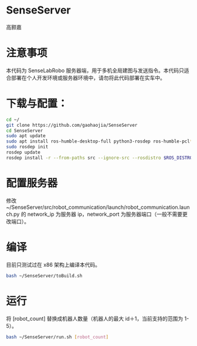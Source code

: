 # SenseServer

高颢嘉

# 注意事项

本代码为 SenseLabRobo 服务器端，用于多机全局建图与发送指令。本代码只适合部署在个人开发环境或服务器环境中，请勿将此代码部署在实车中。

# 下载与配置：

```bash
cd ~/
git clone https://github.com/gaohaojia/SenseServer
cd SenseServer
sudo apt update
sudo apt install ros-humble-desktop-full python3-rosdep ros-humble-pcl* ros-humble-foxglove-bridge -y
sudo rosdep init
rosdep update
rosdep install -r --from-paths src --ignore-src --rosdistro $ROS_DISTRO -y
```

# 配置服务器

修改 ~/SenseServer/src/robot_communication/launch/robot_communication.launch.py 的 network_ip 为服务器 ip，network_port 为服务器端口（一般不需要更改端口）。

# 编译

目前只测试过在 x86 架构上编译本代码。

```bash
bash ~/SenseServer/toBuild.sh
```

# 运行

将 [robot_count] 替换成机器人数量（机器人的最大 id＋1，当前支持的范围为 1-5）。

```bash
bash ~/SenseServer/run.sh [robot_count]
```